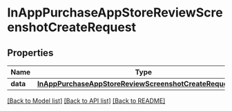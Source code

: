 # InAppPurchaseAppStoreReviewScreenshotCreateRequest

## Properties
Name | Type | Description | Notes
------------ | ------------- | ------------- | -------------
**data** | [**InAppPurchaseAppStoreReviewScreenshotCreateRequestData**](InAppPurchaseAppStoreReviewScreenshotCreateRequestData.md) |  | 

[[Back to Model list]](../README.md#documentation-for-models) [[Back to API list]](../README.md#documentation-for-api-endpoints) [[Back to README]](../README.md)


